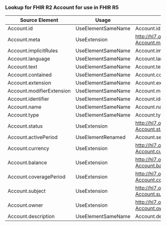 ### Lookup for FHIR R2 Account for use in FHIR R5

| Source Element | Usage | Target |
| -------------- | ----- | ------ |
| Account.id | UseElementSameName | Account.id |
| Account.meta | UseExtension | http://hl7.org/fhir/1.0/StructureDefinition/extension-Account.meta |
| Account.implicitRules | UseElementSameName | Account.implicitRules |
| Account.language | UseElementSameName | Account.language |
| Account.text | UseElementSameName | Account.text |
| Account.contained | UseElementSameName | Account.contained |
| Account.extension | UseElementSameName | Account.extension |
| Account.modifierExtension | UseElementSameName | Account.modifierExtension |
| Account.identifier | UseElementSameName | Account.identifier |
| Account.name | UseElementSameName | Account.name |
| Account.type | UseElementSameName | Account.type |
| Account.status | UseExtension | http://hl7.org/fhir/1.0/StructureDefinition/extension-Account.status |
| Account.activePeriod | UseElementRenamed | Account.servicePeriod |
| Account.currency | UseExtension | http://hl7.org/fhir/1.0/StructureDefinition/extension-Account.currency |
| Account.balance | UseExtension | http://hl7.org/fhir/1.0/StructureDefinition/extension-Account.balance |
| Account.coveragePeriod | UseExtension | http://hl7.org/fhir/1.0/StructureDefinition/extension-Account.coveragePeriod |
| Account.subject | UseExtension | http://hl7.org/fhir/1.0/StructureDefinition/extension-Account.subject |
| Account.owner | UseExtension | http://hl7.org/fhir/1.0/StructureDefinition/extension-Account.owner |
| Account.description | UseElementSameName | Account.description |
